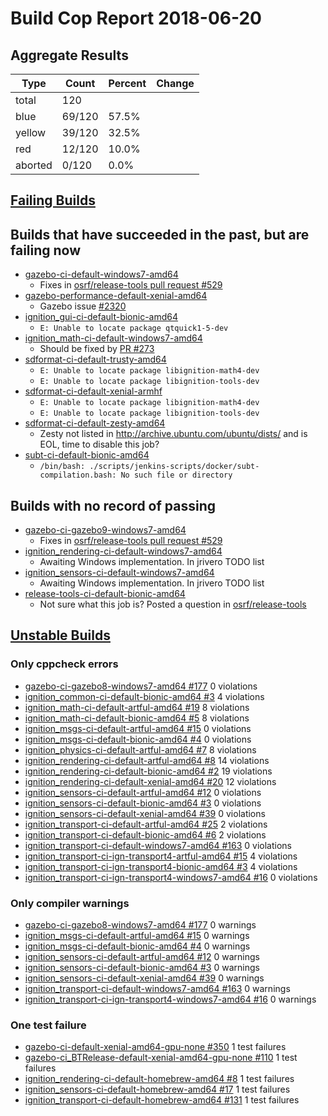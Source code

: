 # Build Cop Report 2018-06-20

## Aggregate Results
| Type | Count | Percent | Change |
|--|--|--|--|
| total | 120 | |  |
| blue | 69/120 | 57.5% |  |
| yellow | 39/120 | 32.5% |  |
| red | 12/120 | 10.0% |  |
| aborted | 0/120 | 0.0% |  |

## [Failing Builds](https://build.osrfoundation.org/view/main/view/BuildCopFail/)

## Builds that have succeeded in the past, but are failing now

* [gazebo-ci-default-windows7-amd64](https://build.osrfoundation.org/job/gazebo-ci-default-windows7-amd64)
    * Fixes in [osrf/release-tools pull request #529](https://bitbucket.org/osrf/release-tools/pull-requests/529/fix-windows-gazebo-build/diff)
* [gazebo-performance-default-xenial-amd64](https://build.osrfoundation.org/job/gazebo-performance-default-xenial-amd64)
    * Gazebo issue [#2320](https://bitbucket.org/osrf/gazebo/issues/2320/performance_transport_stress-test-times)
* [ignition_gui-ci-default-bionic-amd64](https://build.osrfoundation.org/job/ignition_gui-ci-default-bionic-amd64)
    * `E: Unable to locate package qtquick1-5-dev`
* [ignition_math-ci-default-windows7-amd64](https://build.osrfoundation.org/job/ignition_math-ci-default-windows7-amd64)
    * Should be fixed by [PR #273](https://bitbucket.org/ignitionrobotics/ign-math/pull-requests/273)
* [sdformat-ci-default-trusty-amd64](https://build.osrfoundation.org/job/sdformat-ci-default-trusty-amd64)
    * `E: Unable to locate package libignition-math4-dev`
    * `E: Unable to locate package libignition-tools-dev`
* [sdformat-ci-default-xenial-armhf](https://build.osrfoundation.org/job/sdformat-ci-default-xenial-armhf)
    * `E: Unable to locate package libignition-math4-dev`
    * `E: Unable to locate package libignition-tools-dev`
* [sdformat-ci-default-zesty-amd64](https://build.osrfoundation.org/job/sdformat-ci-default-zesty-amd64)
    * Zesty not listed in http://archive.ubuntu.com/ubuntu/dists/ and is EOL, time to disable this job?
* [subt-ci-default-bionic-amd64](https://build.osrfoundation.org/job/subt-ci-default-bionic-amd64)
    * `/bin/bash: ./scripts/jenkins-scripts/docker/subt-compilation.bash: No such file or directory`

## Builds with no record of passing
* [gazebo-ci-gazebo9-windows7-amd64](https://build.osrfoundation.org/job/gazebo-ci-gazebo9-windows7-amd64)
    * Fixes in [osrf/release-tools pull request #529](https://bitbucket.org/osrf/release-tools/pull-requests/529/fix-windows-gazebo-build/diff)
* [ignition_rendering-ci-default-windows7-amd64](https://build.osrfoundation.org/job/ignition_rendering-ci-default-windows7-amd64)
    * Awaiting Windows implementation. In jrivero TODO list
* [ignition_sensors-ci-default-windows7-amd64](https://build.osrfoundation.org/job/ignition_sensors-ci-default-windows7-amd64)
    * Awaiting Windows implementation. In jrivero TODO list
* [release-tools-ci-default-bionic-amd64](https://build.osrfoundation.org/job/release-tools-ci-default-bionic-amd64)
    * Not sure what this job is? Posted a question in [osrf/release-tools](https://bitbucket.org/osrf/release-tools/issues/134/what-does-the-release-tools-ci-default)

## [Unstable Builds](https://build.osrfoundation.org/view/main/view/BuildCopFail/)

### Only cppcheck errors

* [gazebo-ci-gazebo8-windows7-amd64 #177](https://build.osrfoundation.org/job/gazebo-ci-gazebo8-windows7-amd64/177) 0 violations
* [ignition_common-ci-default-bionic-amd64 #3](https://build.osrfoundation.org/job/ignition_common-ci-default-bionic-amd64/3) 4 violations
* [ignition_math-ci-default-artful-amd64 #19](https://build.osrfoundation.org/job/ignition_math-ci-default-artful-amd64/19) 8 violations
* [ignition_math-ci-default-bionic-amd64 #5](https://build.osrfoundation.org/job/ignition_math-ci-default-bionic-amd64/5) 8 violations
* [ignition_msgs-ci-default-artful-amd64 #15](https://build.osrfoundation.org/job/ignition_msgs-ci-default-artful-amd64/15) 0 violations
* [ignition_msgs-ci-default-bionic-amd64 #4](https://build.osrfoundation.org/job/ignition_msgs-ci-default-bionic-amd64/4) 0 violations
* [ignition_physics-ci-default-artful-amd64 #7](https://build.osrfoundation.org/job/ignition_physics-ci-default-artful-amd64/7) 8 violations
* [ignition_rendering-ci-default-artful-amd64 #8](https://build.osrfoundation.org/job/ignition_rendering-ci-default-artful-amd64/8) 14 violations
* [ignition_rendering-ci-default-bionic-amd64 #2](https://build.osrfoundation.org/job/ignition_rendering-ci-default-bionic-amd64/2) 19 violations
* [ignition_rendering-ci-default-xenial-amd64 #20](https://build.osrfoundation.org/job/ignition_rendering-ci-default-xenial-amd64/20) 12 violations
* [ignition_sensors-ci-default-artful-amd64 #12](https://build.osrfoundation.org/job/ignition_sensors-ci-default-artful-amd64/12) 0 violations
* [ignition_sensors-ci-default-bionic-amd64 #3](https://build.osrfoundation.org/job/ignition_sensors-ci-default-bionic-amd64/3) 0 violations
* [ignition_sensors-ci-default-xenial-amd64 #39](https://build.osrfoundation.org/job/ignition_sensors-ci-default-xenial-amd64/39) 0 violations
* [ignition_transport-ci-default-artful-amd64 #25](https://build.osrfoundation.org/job/ignition_transport-ci-default-artful-amd64/25) 2 violations
* [ignition_transport-ci-default-bionic-amd64 #6](https://build.osrfoundation.org/job/ignition_transport-ci-default-bionic-amd64/6) 2 violations
* [ignition_transport-ci-default-windows7-amd64 #163](https://build.osrfoundation.org/job/ignition_transport-ci-default-windows7-amd64/163) 0 violations
* [ignition_transport-ci-ign-transport4-artful-amd64 #15](https://build.osrfoundation.org/job/ignition_transport-ci-ign-transport4-artful-amd64/15) 4 violations
* [ignition_transport-ci-ign-transport4-bionic-amd64 #3](https://build.osrfoundation.org/job/ignition_transport-ci-ign-transport4-bionic-amd64/3) 4 violations
* [ignition_transport-ci-ign-transport4-windows7-amd64 #16](https://build.osrfoundation.org/job/ignition_transport-ci-ign-transport4-windows7-amd64/16) 0 violations

### Only compiler warnings

* [gazebo-ci-gazebo8-windows7-amd64 #177](https://build.osrfoundation.org/job/gazebo-ci-gazebo8-windows7-amd64/177) 0 warnings
* [ignition_msgs-ci-default-artful-amd64 #15](https://build.osrfoundation.org/job/ignition_msgs-ci-default-artful-amd64/15) 0 warnings
* [ignition_msgs-ci-default-bionic-amd64 #4](https://build.osrfoundation.org/job/ignition_msgs-ci-default-bionic-amd64/4) 0 warnings
* [ignition_sensors-ci-default-artful-amd64 #12](https://build.osrfoundation.org/job/ignition_sensors-ci-default-artful-amd64/12) 0 warnings
* [ignition_sensors-ci-default-bionic-amd64 #3](https://build.osrfoundation.org/job/ignition_sensors-ci-default-bionic-amd64/3) 0 warnings
* [ignition_sensors-ci-default-xenial-amd64 #39](https://build.osrfoundation.org/job/ignition_sensors-ci-default-xenial-amd64/39) 0 warnings
* [ignition_transport-ci-default-windows7-amd64 #163](https://build.osrfoundation.org/job/ignition_transport-ci-default-windows7-amd64/163) 0 warnings
* [ignition_transport-ci-ign-transport4-windows7-amd64 #16](https://build.osrfoundation.org/job/ignition_transport-ci-ign-transport4-windows7-amd64/16) 0 warnings
### One test failure

* [gazebo-ci-default-xenial-amd64-gpu-none #350](https://build.osrfoundation.org/job/gazebo-ci-default-xenial-amd64-gpu-none/350) 1 test failures
* [gazebo-ci_BTRelease-default-xenial-amd64-gpu-none #110](https://build.osrfoundation.org/job/gazebo-ci_BTRelease-default-xenial-amd64-gpu-none/110) 1 test failures
* [ignition_rendering-ci-default-homebrew-amd64 #8](https://build.osrfoundation.org/job/ignition_rendering-ci-default-homebrew-amd64/8) 1 test failures
* [ignition_sensors-ci-default-homebrew-amd64 #17](https://build.osrfoundation.org/job/ignition_sensors-ci-default-homebrew-amd64/17) 1 test failures
* [ignition_transport-ci-default-homebrew-amd64 #131](https://build.osrfoundation.org/job/ignition_transport-ci-default-homebrew-amd64/131) 1 test failures